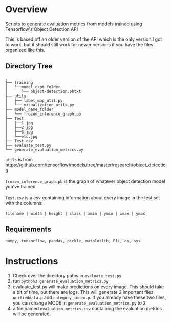 # Overview
Scripts to generate evaluation metrics from models trained using Tensorflow's Object Detection API

This is based off an older version of the API which is the only version I got to work, but it should still work for newer versions if you have the files organized like this.

## Directory Tree
```
.
├── training
│   └──model_ckpt_folder
│      └── object-detection.pbtxt
├── utils
│   ├── label_map_util.py
│   └── visualization_utils.py
├── model_name_folder
│   └── frozen_inference_graph.pb
├── Test
│   ├──1.jpg
│   ├──2.jpg
│   ├──3.jpg
│   └──etc.jpg
├── Test.csv
├── evaluate_test.py
└── generate_evaluation_metrics.py
```

`utils` is from https://github.com/tensorflow/models/tree/master/research/object_detection<br /><br />
`frozen_inference_graph.pb` is the graph of whatever object detection model you've trained<br /><br />
`Test.csv` is a csv containing information about every image in the test set with the columns:<br /><br />
`filename | width | height | class | xmin | ymin | xmax | ymax`<br />

## Requirements

`numpy, tensorflow, pandas, pickle, matplotlib, PIL, os, sys`

# Instructions
1. Check over the directory paths in `evaluate_test.py`<br />
2. run `python3 generate_evaluation_metrics.py`<br />
3. evaluate_test.py will make predictions on every image. This should take a bit of time, but there are logs. This will generate 2 important files `unifieddata.p` and `category_index.p`. If you already have these two files, you can change MODE in `generate_evaluation_metrics.py` to 2<br />
4. a file named `evaluation_metrics.csv` containing the evaluation metrics will be generated.<br />

